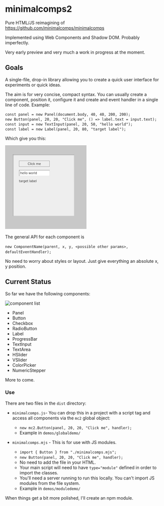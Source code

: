 # minimalcomps2

Pure HTML/JS reimagining of https://github.com/minimalcomps/minimalcomps

Implemented using Web Components and Shadow DOM. Probably imperfectly.

Very early preview and very much a work in progress at the moment.

## Goals

A single-file, drop-in library allowing you to create a quick user interface for experiments or quick ideas.

The aim is for very concise, compact syntax. You can usually create a component, position it, configure it and create and event handler in a single line of code. Example:

```
const panel = new Panel(document.body, 40, 40, 200, 200);
new Button(panel, 20, 20, "Click me", () => label.text = input.text);
const input = new TextInput(panel, 20, 50, "hello world");
const label = new Label(panel, 20, 80, "target label");
```

Which give you this:

![simple demo](images/simpledemo.png)

The general API for each component is 

```new ComponentName(parent, x, y, <possible other params>, defaultEventHandler);```

No need to worry about styles or layout. Just give everything an absolute x, y position.

## Current Status

So far we have the following components:

![component list](images/simpledemo2.png)

- Panel
- Button
- Checkbox
- RadioButton
- Label
- ProgressBar
- TextInput
- TextArea
- HSlider
- VSlider
- ColorPicker
- NumericStepper

More to come.

### Use

There are two files in the `dist` directory:

- `minimalcomps.js`- You can drop this in a project with a script tag and access all components via the `mc2` global object:
  - `new mc2.Button(panel, 20, 20, "Click me", handler);`
  - Example in `demos/globaldemo/`

- `minimalcomps.mjs` - This is for use with JS modules.
  - `import { Button } from "./minimalcomps.mjs";`
  - `new Button(panel, 20, 20, "Click me", handler);`
  - No need to add the file in your HTML.
  - Your main script will need to have `type="module"` defined in order to import the classes.
  - You'll need a server running to run this locally. You can't import JS modules from the file system.
  - Example in `demos/moduledemo/`

When things get a bit more polished, I'll create an npm module.
